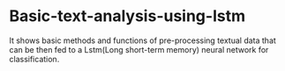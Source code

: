 # Basic-text-analysis-using-lstm
It shows basic methods and functions of pre-processing textual data that can be then fed to a Lstm(Long short-term memory) neural network for classification.
